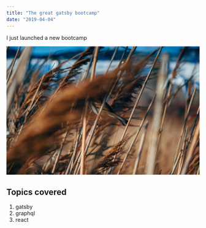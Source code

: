 ```yaml
---
title: "The great gatsby bootcamp"
date: "2019-04-04"
---
```


I just launched a new bootcamp

![grass](./grass.jpg)

## Topics covered

1. gatsby
2. graphql
3. react
